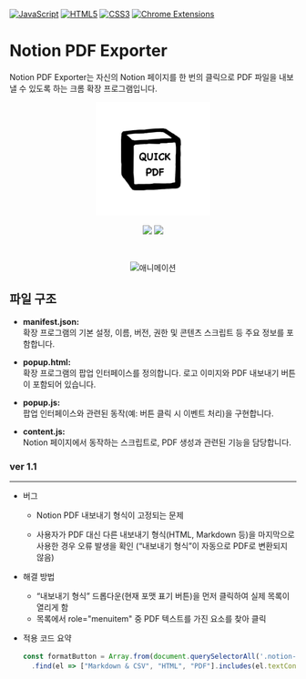 [![JavaScript](https://img.shields.io/badge/JavaScript-ES6%2B-F7DF1E?logo=javascript&style=flat-square)](https://developer.mozilla.org/en-US/docs/Web/JavaScript)
[![HTML5](https://img.shields.io/badge/HTML5-E34F26.svg?logo=html5&logoColor=white&style=flat-square)](https://developer.mozilla.org/en-US/docs/Web/HTML)
[![CSS3](https://img.shields.io/badge/CSS3-1572B6.svg?logo=css3&logoColor=white&style=flat-square)](https://developer.mozilla.org/en-US/docs/Web/CSS)
[![Chrome Extensions](https://img.shields.io/badge/Chrome%20Extensions-Manifest%20V3-brightgreen?logo=googlechrome&logoColor=white&style=flat-square)](https://developer.chrome.com/docs/extensions/)

# Notion PDF Exporter
Notion PDF Exporter는 자신의 Notion 페이지를 한 번의 클릭으로 PDF 파일을 내보낼 수 있도록 하는 크롬 확장 프로그램입니다.

<p align='center'>
  <img src="image/logo.jpeg" alt="Logo" width="200">
</p>
<p align='center'>
  <img src="https://img.shields.io/github/package-json/v/LABYRINTH3/Notion_QuickPDF?style=for-the-badge"/>
  <img src="https://img.shields.io/github/license/LABYRINTH3/Notion_QuickPDF?style=for-the-badge"/>
</p>


<br>



<p align='center'>
  <img src="image/test.gif" alt="애니메이션" width="800">
</p>

## 파일 구조

- **manifest.json:**  
  확장 프로그램의 기본 설정, 이름, 버전, 권한 및 콘텐츠 스크립트 등 주요 정보를 포함합니다.  

- **popup.html:**  
  확장 프로그램의 팝업 인터페이스를 정의합니다. 로고 이미지와 PDF 내보내기 버튼이 포함되어 있습니다.  

- **popup.js:**  
  팝업 인터페이스와 관련된 동작(예: 버튼 클릭 시 이벤트 처리)을 구현합니다.

- **content.js:**  
  Notion 페이지에서 동작하는 스크립트로, PDF 생성과 관련된 기능을 담당합니다.


### ver 1.1
---

- 버그 
  - Notion PDF 내보내기 형식이 고정되는 문제

  - 사용자가 PDF 대신 다른 내보내기 형식(HTML, Markdown 등)을 마지막으로 사용한 경우 오류 발생을 확인 (“내보내기 형식”이 자동으로 PDF로 변환되지 않음)

- 해결 방법
  - “내보내기 형식” 드롭다운(현재 포맷 표기 버튼)을 먼저 클릭하여 실제 목록이 열리게 함
  - 목록에서 role="menuitem" 중 PDF 텍스트를 가진 요소를 찾아 클릭

- 적용 코드 요약
  ```javascript
  const formatButton = Array.from(document.querySelectorAll('.notion-dialog [role="button"]'))
    .find(el => ["Markdown & CSV", "HTML", "PDF"].includes(el.textContent.trim()));
  ```
